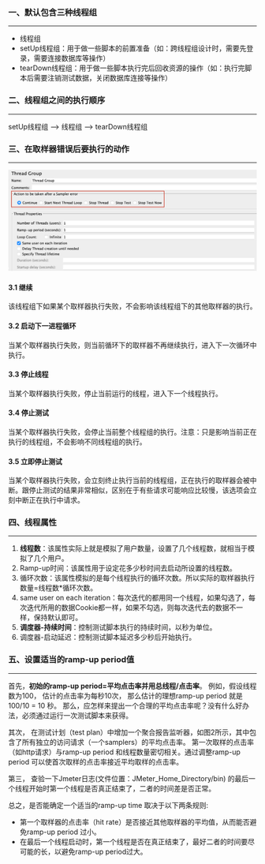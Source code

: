 ### 一、默认包含三种线程组

---

- 线程组
- setUp线程组：用于做一些脚本的前置准备（如：跨线程组设计时，需要先登录，需要连接数据库等操作）
- tearDown线程组：用于做一些脚本执行完后回收资源的操作（如：执行完脚本后需要注销测试数据，关闭数据库连接等操作）



### 二、线程组之间的执行顺序

---

setUp线程组 --> 线程组 --> tearDown线程组



### 三、在取样器错误后要执行的动作

---

![image-20221012145748454](img/image-20221012145748454.png)

#### 3.1 继续

该线程组下如果某个取样器执行失败，不会影响该线程组下的其他取样器的执行。

#### 3.2 启动下一进程循环

当某个取样器执行失败，则当前循环下的取样器不再继续执行，进入下一次循环中执行。

#### 3.3 停止线程

当某个取样器执行失败，停止当前运行的线程，进入下一个线程执行。

#### 3.4 停止测试

当某个取样器执行失败，会停止当前整个线程组的执行。注意：只是影响当前正在执行的线程组，不会影响不同线程组的执行。

#### 3.5 立即停止测试

当某个取样器执行失败，会立刻终止执行当前的线程组，正在执行的取样器会被中断。跟停止测试的结果非常相似，区别在于有些请求可能响应比较慢，该选项会立刻中断正在执行中请求。



### 四、线程属性

---

1. **线程数**：该属性实际上就是模拟了用户数量，设置了几个线程数，就相当于模拟了几个用户。
2. Ramp-up时间：该属性用于设定花多少秒时间去启动所设置的线程数。
3. 循环次数：该属性模拟的是每个线程执行的循环次数。所以实际的取样器执行数量=线程数*循环次数。
4. same user on each iteration：每次迭代的都用同一个线程，如果勾选了，每次迭代所用的数据Cookie都一样，如果不勾选，则每次迭代去的数据不一样，保持默认即可。
5. **调度器-持续时间**：控制测试脚本执行的持续时间，以秒为单位。
6. 调度器-启动延迟：控制测试脚本延迟多少秒后开始执行。



### 五、设置适当的ramp-up period值

---

首先，**初始的ramp-up period=平均点击率并用总线程/点击率**。 例如，假设线程数为100， 估计的点击率为每秒10次， 那么估计的理想ramp-up period 就是 100/10 = 10 秒。 那么，应怎样来提出一个合理的平均点击率呢？没有什么好办法，必须通过运行一次测试脚本来获得。

其次， 在测试计划（test plan）中增加一个聚合报告监听器，如图2所示，其中包含了所有独立的访问请求（一个samplers）的平均点击率。 第一次取样的点击率（如http请求）与ramp-up period 和线程数量密切相关。通过调整ramp-up period 可以使首次取样的点击率接近平均取样的点击率。

第三， 查验一下Jmeter日志(文件位置：JMeter_Home_Directory/bin) 的最后一个线程开始时第一个线程是否真正结束了，二者的时间差是否正常。

总之，是否能确定一个适当的ramp-up time 取决于以下两条规则:

- 第一个取样器的点击率（hit rate）是否接近其他取样器的平均值，从而能否避免ramp-up period 过小。
- 在最后一个线程启动时，第一个线程是否在真正结束了，最好二者的时间要尽可能的长，以避免ramp-up period过大。